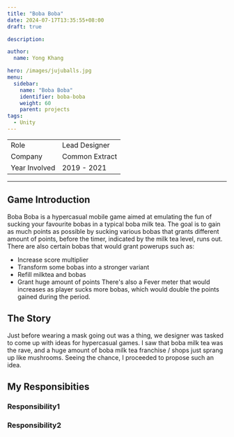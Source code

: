 ```yaml
---
title: "Boba Boba"
date: 2024-07-17T13:35:55+08:00
draft: true

description:

author:
  name: Yong Khang

hero: /images/jujuballs.jpg
menu:
  sidebar:
    name: "Boba Boba"
    identifier: boba-boba
    weight: 60
    parent: projects
tags:
  - Unity
---
```


<table style="margin-left: auto; margin-right: auto;">
  <tr><td>Role</td>					<td>Lead Designer</td>
  <tr><td>Company</td>				<td>Common Extract</td>
  <tr><td>Year Involved</td>		<td>2019 - 2021</td>
</table>

---

## Game Introduction

Boba Boba is a hypercasual mobile game aimed at emulating the fun of sucking your favourite bobas in a typical boba milk tea. The goal is to gain as much points as possible by sucking various bobas that grants different amount of points, before the timer, indicated by the milk tea level, runs out. There are also certain bobas that would grant powerups such as:
  - Increase score multiplier
  - Transform some bobas into a stronger variant
  - Refill milktea and bobas
  - Grant huge amount of points
There's also a Fever meter that would increases as player sucks more bobas, which would double the points gained during the period.


## The Story

Just before wearing a mask going out was a thing, we designer was tasked to come up with ideas for hypercasual games. I saw that boba milk tea was the rave, and a huge amount of boba milk tea franchise / shops just sprang up like mushrooms. Seeing the chance, I proceeded to propose such an idea.


## My Responsibities




### Responsibility1




### Responsibility2






